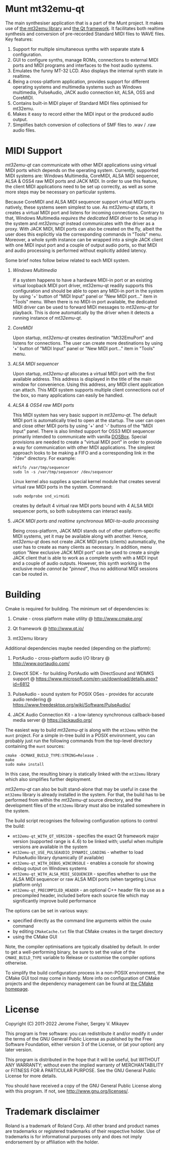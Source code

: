 Munt mt32emu-qt
===============

The main synthesiser application that is a part of the Munt project. It makes
use of [the mt32emu library](https://github.com/munt/munt/tree/master/mt32emu)
and [the Qt framework](https://www.qt.io/). It facilitates both realtime synthesis
and conversion of pre-recorded Standard MIDI files to WAVE files. Key features:

1. Support for multiple simultaneous synths with separate state & configuration.
2. GUI to configure synths, manage ROMs, connections to external MIDI ports and
   MIDI programs and interfaces to the host audio systems.
3. Emulates the funny MT-32 LCD. Also displays the internal synth state in
   realtime.
4. Being a cross-platform application, provides support for different operating
   systems and multimedia systems such as Windows multimedia, PulseAudio, JACK
   audio connection kit, ALSA, OSS and CoreMIDI.
5. Contains built-in MIDI player of Standard MIDI files optimised for mt32emu.
6. Makes it easy to record either the MIDI input or the produced audio output.
7. Simplifies batch conversion of collections of SMF files to .wav / .raw audio
   files.


MIDI Support
============

_mt32emu-qt_ can communicate with other MIDI applications using virtual MIDI ports which depends on the operating system.
Currently, supported MIDI systems are: Windows Multimedia, CoreMIDI, ALSA MIDI sequencer, ALSA & OSS4 raw MIDI ports and JACK MIDI.
In order to use this feature, the client MIDI applications need to be set up correctly, as well as some more steps may be
necessary on particular systems.

Because CoreMIDI and ALSA MIDI sequencer support virtual MIDI ports natively, these systems seem simplest to use.
As _mt32emu-qt_ starts, it creates a virtual MIDI port and listens for incoming connections. Contrary to that, Windows Multimedia
_requires the dedicated MIDI driver_ to be setup in the system and _mt32emu-qt_ instead communicates with the driver as a proxy.
With JACK MIDI, MIDI ports can also be created on the fly, albeit the user does this explicitly via the corresponding commands
in "Tools" menu. Moreover, a whole synth instance can be wrapped into a single JACK client with one MIDI input port and
a couple of output audio ports, so that MIDI and audio processing is performed without explicitly added latency.

Some brief notes follow below related to each MIDI system.

1) *Windows Multimedia*

   If a system happens to have a hardware MIDI-in port or an existing virtual loopback MIDI port driver, mt32emu-qt readily
   supports this configuration and should be able to open any MIDI-in port in the system by using '+' button of "MIDI Input" panel
   or "New MIDI port..." item in "Tools" menu.
   When there is no MIDI-in port available, the dedicated MIDI driver can be used to forward MIDI messages to _mt32emu-qt_
   for playback. This is done automatically by the driver when it detects a running instance of _mt32emu-qt_.

2) *CoreMIDI*

   Upon startup, _mt32emu-qt_ creates destination "Mt32EmuPort" and listens for connections. The user can create
   more destinations by using '+' button of "MIDI Input" panel or "New MIDI port..." item in "Tools" menu.

3) *ALSA MIDI sequencer*

   Upon startup, _mt32emu-qt_ allocates a virtual MIDI port with the first available address. This address is displayed
   in the title of the main window for convenience. Using this address, any MIDI client application can attach.
   This MIDI system supports multiple client connections out of the box, so many applications can easily be handled.

4) *ALSA & OSS4 raw MIDI ports*

   This MIDI system has very basic support in _mt32emu-qt_. The default MIDI port is automatically tried to open at the startup.
   The user can open and close other MIDI ports by using '+' and '-' buttons of the "MIDI Input" panel. There is also
   limited support for OSS3 MIDI sequencer primarily intended to communicate with vanilla [DOSBox](https://www.dosbox.com/).
   Special provisions are needed to create a "virtual MIDI port" in order to provide a way for communication with other
   MIDI applications. The simplest approach looks to be making a FIFO and a corresponding link in the "/dev" directory.
   For example:

       mkfifo /var/tmp/sequencer
       sudo ln -s /var/tmp/sequencer /dev/sequencer

   Linux kernel also supplies a special kernel module that creates several virtual raw MIDI ports in the system. Command:

       sudo modprobe snd_virmidi

   creates by default 4 virtual raw MIDI ports bound with 4 ALSA MIDI sequencer ports, so both subsystems can interact easily.

5) *JACK MIDI ports and realtime synchronous MIDI-to-audio processing*

   Being cross-platform, JACK MIDI stands out of other platform-specific MIDI systems, yet it may be available along with another.
   Hence, _mt32emu-qt_ does not create JACK MIDI ports (clients) automatically, the user has to create as many clients as necessary.
   In addition, menu option "New exclusive JACK MIDI port" can be used to create a single JACK client that is able to work as
   a complete synth with a MIDI input and a couple of audio outputs. However, this synth working in the exclusive mode *cannot be
   "pinned"*, thus no additional MIDI sessions can be routed in.


Building
========
Cmake is required for building. The minimum set of dependencies is:

1) Cmake - cross platform make utility
   @ <http://www.cmake.org/>

2) Qt framework
   @ <http://www.qt.io/>

3) mt32emu library

Additional dependencies maybe needed (depending on the platform):

1) PortAudio - cross-platform audio I/O library
   @ <http://www.portaudio.com/>

2) DirectX SDK - for building PortAudio with DirectSound and WDMKS support
   @ <https://www.microsoft.com/en-us/download/details.aspx?id=6812>

3) PulseAudio - sound system for POSIX OSes - provides for accurate audio rendering
   @ <https://www.freedesktop.org/wiki/Software/PulseAudio/>

4) JACK Audio Connection Kit - a low-latency synchronous callback-based media server
   @ <https://jackaudio.org/>

The easiest way to build _mt32emu-qt_ is along with the `mt32emu` within the `munt` project. For a simple in-tree build
in a POSIX environment, you can probably just run the following commands from the top-level directory containing the `munt` sources:

    cmake -DCMAKE_BUILD_TYPE:STRING=Release .
    make
    sudo make install

In this case, the resulting binary is statically linked with the `mt32emu` library which also simplifies further deployment.

_mt32emu-qt_ can also be built stand-alone that may be useful in case the `mt32emu` library is already installed in the system.
For that, the build has to be performed from within the _mt32emu-qt_ source directory, and the development files of the `mt32emu`
library must also be installed somewhere in the system.

The build script recognises the following configuration options to control the build:

  * `mt32emu-qt_WITH_QT_VERSION` - specifies the exact Qt framework major version (supported range is 4..6) to be linked with;
    useful when multiple versions are available in the system
  * `mt32emu-qt_USE_PULSEAUDIO_DYNAMIC_LOADING` - whether to load PulseAudio library dynamically (if available)
  * `mt32emu-qt_WITH_DEBUG_WINCONSOLE` - enables a console for showing debug output on Windows systems
  * `mt32emu-qt_WITH_ALSA_MIDI_SEQUENCER` - specifies whether to use the ALSA MIDI sequencer or raw ALSA MIDI ports
    (when targeting Linux platform only)
  * `mt32emu-qt_PRECOMPILED_HEADER` - an optional C++ header file to use as a precompiled header, included before each source file
    which may significantly improve build performance

The options can be set in various ways:

  * specified directly as the command line arguments within the `cmake` command
  * by editing `CMakeCache.txt` file that CMake creates in the target directory
  * using the CMake GUI

Note, the compiler optimisations are typically disabled by default. In order to get
a well-performing binary, be sure to set the value of the `CMAKE_BUILD_TYPE` variable
to Release or customise the compiler options otherwise.

To simplify the build configuration process in a non-POSIX environment, the CMake GUI tool
may come in handy. More info on configuration of CMake projects and the dependency management
can be found at [the CMake homepage](http://www.cmake.org/).


License
=======

Copyright (C) 2011-2022 Jerome Fisher, Sergey V. Mikayev

This program is free software: you can redistribute it and/or modify
it under the terms of the GNU General Public License as published by
the Free Software Foundation, either version 3 of the License, or
(at your option) any later version.

This program is distributed in the hope that it will be useful,
but WITHOUT ANY WARRANTY; without even the implied warranty of
MERCHANTABILITY or FITNESS FOR A PARTICULAR PURPOSE.  See the
GNU General Public License for more details.

You should have received a copy of the GNU General Public License
along with this program.  If not, see <http://www.gnu.org/licenses/>.


Trademark disclaimer
====================

Roland is a trademark of Roland Corp. All other brand and product names are
trademarks or registered trademarks of their respective holder. Use of
trademarks is for informational purposes only and does not imply endorsement by
or affiliation with the holder.
